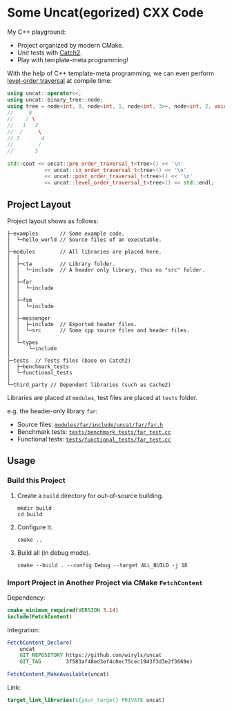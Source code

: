 # Some Uncat(egorized) CXX Code

My C++ playground:

- Project organized by modern CMake.
- Unit tests with [Catch2](https://github.com/catchorg/Catch2).
- Play with template-meta programming!

With the help of C++ template-meta programming, we can even perform [level-order traversal](modules/cta/include/uncat/cta/binary_tree.h) at compile time:

```cpp
using uncat::operator<<;
using uncat::binary_tree::node;
using tree = node<int, 0, node<int, 1, node<int, 3>>, node<int, 2, void, node<int, 4, node<int, 5>>>>;
//     0
//    / \
//   1   2
//  /     \
// 3       4
//        /
//       5

std::cout << uncat::pre_order_traversal_t<tree>() << '\n'
            << uncat::in_order_traversal_t<tree>() << '\n'
            << uncat::post_order_traversal_t<tree>() << '\n'
            << uncat::level_order_traversal_t<tree>() << std::endl;
```

## Project Layout

Project layout shows as follows:

```text
├─examples       // Some example code.
│  └─hello_world // Source files of an executable.
│
├─modules        // All libraries are placed here.
│  │
│  ├─cta         // Library folder.
│  │  └─include  // A header only library, thus no "src" folder.
│  │
│  ├─far
│  │  └─include
│  │
│  ├─fsm
│  │  └─include
│  │
│  ├─messenger
│  │  ├─include  // Exported header files.
│  │  └─src      // Some cpp source files and header files.
│  │
│  └─types
│      └─include
│
├─tests  // Tests files (base on Catch2)
│  ├─benchmark_tests
│  └─functional_tests
│
└─third_party // Dependent libraries (such as Cache2)
```

Libraries are placed at `modules`, test files are placed at `tests` folder.

e.g. the header-only library `far`:

- Source files: [`modules/far/include/uncat/far/far.h`](modules/far/include/uncat/far/far.h)
- Benchmark tests: [`tests/benchmark_tests/far_test.cc`](tests/benchmark_tests/far_test.cc)
- Functional tests: [`tests/functional_tests/far_test.cc`](tests/functional_tests/far_test.cc)

## Usage

### Build this Project

1. Create a `build` directory for out-of-source building.
    ```shell
    mkdir build
    cd build
    ```
2. Configure it.
    ```shell
    cmake ..
    ```
3. Build all (in debug mode).
    ```shell
    cmake --build . --config Debug --target ALL_BUILD -j 18
    ```

### Import Project in Another Project via CMake `FetchContent`

Dependency:

```cmake
cmake_minimum_required(VERSION 3.14)
include(FetchContent)
```

Integration:

```cmake
FetchContent_Declare(
    uncat
    GIT_REPOSITORY https://github.com/wiryls/uncat
    GIT_TAG        3f583af48ed3ef4c0ec75cec1943f3d3e2f3669e)

FetchContent_MakeAvailable(uncat)
```

Link:

```cmake
target_link_libraries(${your_target} PRIVATE uncat)
```
